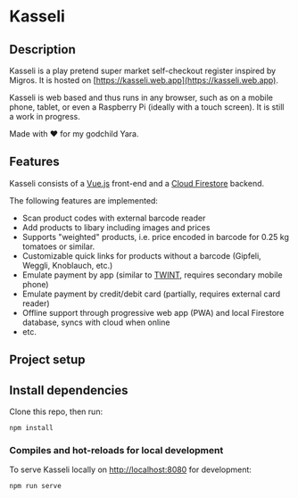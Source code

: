 # Kasseli

## Description

Kasseli is a play pretend super market self-checkout register inspired by Migros. It is hosted on [https://kasseli.web.app](https://kasseli.web.app).

Kasseli is web based and thus runs in any browser, such as on a mobile phone, tablet, or even a Raspberry Pi (ideally with a touch screen). It is still a work in progress.

Made with ❤ for my godchild Yara.

## Features

Kasseli consists of a [Vue.js](https://vuejs.org/) front-end and a [Cloud Firestore](https://firebase.google.com/docs/firestore) backend.

The following features are implemented:

- Scan product codes with external barcode reader
- Add products to libary including images and prices
- Supports "weighted" products, i.e. price encoded in barcode for 0.25 kg tomatoes or similar.
- Customizable quick links for products without a barcode (Gipfeli, Weggli, Knoblauch, etc.)
- Emulate payment by app (similar to [TWINT](https://www.twint.ch/), requires secondary mobile phone)
- Emulate payment by credit/debit card (partially, requires external card reader)
- Offline support through progressive web app (PWA) and local Firestore database, syncs with cloud when online
- etc.

## Project setup

## Install dependencies

Clone this repo, then run:

```
npm install
```

### Compiles and hot-reloads for local development

To serve Kasseli locally on [http://localhost:8080](http://localhost:8080) for development:

```
npm run serve
```
